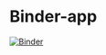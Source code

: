 # Binder-app
[![Binder](https://mybinder.org/badge_logo.svg)](https://mybinder.org/v2/gh/mmaryam2020/Binder-app/master?filepath=%2Fvoila%2Frender%2Fproduction_git.ipynb)
